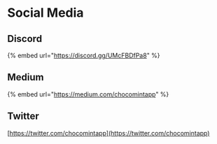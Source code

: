 # Social Media

## Discord

{% embed url="https://discord.gg/UMcFBDfPa8" %}



## Medium

{% embed url="https://medium.com/chocomintapp" %}

## Twitter

[https://twitter.com/chocomintapp](https://twitter.com/chocomintapp)
